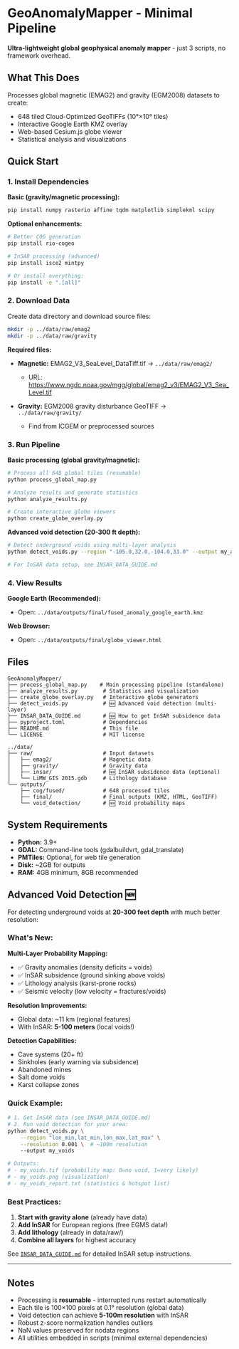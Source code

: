 # GeoAnomalyMapper - Minimal Pipeline

**Ultra-lightweight global geophysical anomaly mapper** - just 3 scripts, no framework overhead.

## What This Does

Processes global magnetic (EMAG2) and gravity (EGM2008) datasets to create:
- 648 tiled Cloud-Optimized GeoTIFFs (10°×10° tiles)
- Interactive Google Earth KMZ overlay
- Web-based Cesium.js globe viewer
- Statistical analysis and visualizations

## Quick Start

### 1. Install Dependencies

**Basic (gravity/magnetic processing):**
```bash
pip install numpy rasterio affine tqdm matplotlib simplekml scipy
```

**Optional enhancements:**
```bash
# Better COG generation
pip install rio-cogeo

# InSAR processing (advanced)
pip install isce2 mintpy

# Or install everything:
pip install -e ".[all]"
```

### 2. Download Data

Create data directory and download source files:

```bash
mkdir -p ../data/raw/emag2
mkdir -p ../data/raw/gravity
```

**Required files:**
- **Magnetic:** EMAG2_V3_SeaLevel_DataTiff.tif → `../data/raw/emag2/`
  - URL: https://www.ngdc.noaa.gov/mgg/global/emag2_v3/EMAG2_V3_Sea_Level.tif

- **Gravity:** EGM2008 gravity disturbance GeoTIFF → `../data/raw/gravity/`
  - Find from ICGEM or preprocessed sources

### 3. Run Pipeline

**Basic processing (global gravity/magnetic):**
```bash
# Process all 648 global tiles (resumable)
python process_global_map.py

# Analyze results and generate statistics
python analyze_results.py

# Create interactive globe viewers
python create_globe_overlay.py
```

**Advanced void detection (20-300 ft depth):**
```bash
# Detect underground voids using multi-layer analysis
python detect_voids.py --region "-105.0,32.0,-104.0,33.0" --output my_area_voids

# For InSAR data setup, see INSAR_DATA_GUIDE.md
```

### 4. View Results

**Google Earth (Recommended):**
- Open: `../data/outputs/final/fused_anomaly_google_earth.kmz`

**Web Browser:**
- Open: `../data/outputs/final/globe_viewer.html`

## Files

```
GeoAnomalyMapper/
├── process_global_map.py    # Main processing pipeline (standalone)
├── analyze_results.py        # Statistics and visualization
├── create_globe_overlay.py   # Interactive globe generators
├── detect_voids.py           # 🆕 Advanced void detection (multi-layer)
├── INSAR_DATA_GUIDE.md       # 🆕 How to get InSAR subsidence data
├── pyproject.toml            # Dependencies
├── README.md                 # This file
└── LICENSE                   # MIT license

../data/
├── raw/                      # Input datasets
│   ├── emag2/                # Magnetic data
│   ├── gravity/              # Gravity data
│   ├── insar/                # 🆕 InSAR subsidence data (optional)
│   └── LiMW_GIS 2015.gdb     # Lithology database
└── outputs/
    ├── cog/fused/            # 648 processed tiles
    ├── final/                # Final outputs (KMZ, HTML, GeoTIFF)
    └── void_detection/       # 🆕 Void probability maps
```

## System Requirements

- **Python:** 3.9+
- **GDAL:** Command-line tools (gdalbuildvrt, gdal_translate)
- **PMTiles:** Optional, for web tile generation
- **Disk:** ~2GB for outputs
- **RAM:** 4GB minimum, 8GB recommended

## Advanced Void Detection 🆕

For detecting underground voids at **20-300 feet depth** with much better resolution:

### What's New:

**Multi-Layer Probability Mapping:**
- ✅ Gravity anomalies (density deficits = voids)
- ✅ InSAR subsidence (ground sinking above voids)
- ✅ Lithology analysis (karst-prone rocks)
- ✅ Seismic velocity (low velocity = fractures/voids)

**Resolution Improvements:**
- Global data: ~11 km (regional features)
- With InSAR: **5-100 meters** (local voids!)

**Detection Capabilities:**
- Cave systems (20+ ft)
- Sinkholes (early warning via subsidence)
- Abandoned mines
- Salt dome voids
- Karst collapse zones

### Quick Example:

```bash
# 1. Get InSAR data (see INSAR_DATA_GUIDE.md)
# 2. Run void detection for your area:
python detect_voids.py \
    --region "lon_min,lat_min,lon_max,lat_max" \
    --resolution 0.001 \  # ~100m resolution
    --output my_voids

# Outputs:
# - my_voids.tif (probability map: 0=no void, 1=very likely)
# - my_voids.png (visualization)
# - my_voids_report.txt (statistics & hotspot list)
```

### Best Practices:

1. **Start with gravity alone** (already have data)
2. **Add InSAR** for European regions (free EGMS data!)
3. **Add lithology** (already in data/raw/)
4. **Combine all layers** for highest accuracy

See [`INSAR_DATA_GUIDE.md`](INSAR_DATA_GUIDE.md) for detailed InSAR setup instructions.

---

## Notes

- Processing is **resumable** - interrupted runs restart automatically
- Each tile is 100×100 pixels at 0.1° resolution (global data)
- Void detection can achieve **5-100m resolution** with InSAR
- Robust z-score normalization handles outliers
- NaN values preserved for nodata regions
- All utilities embedded in scripts (minimal external dependencies)